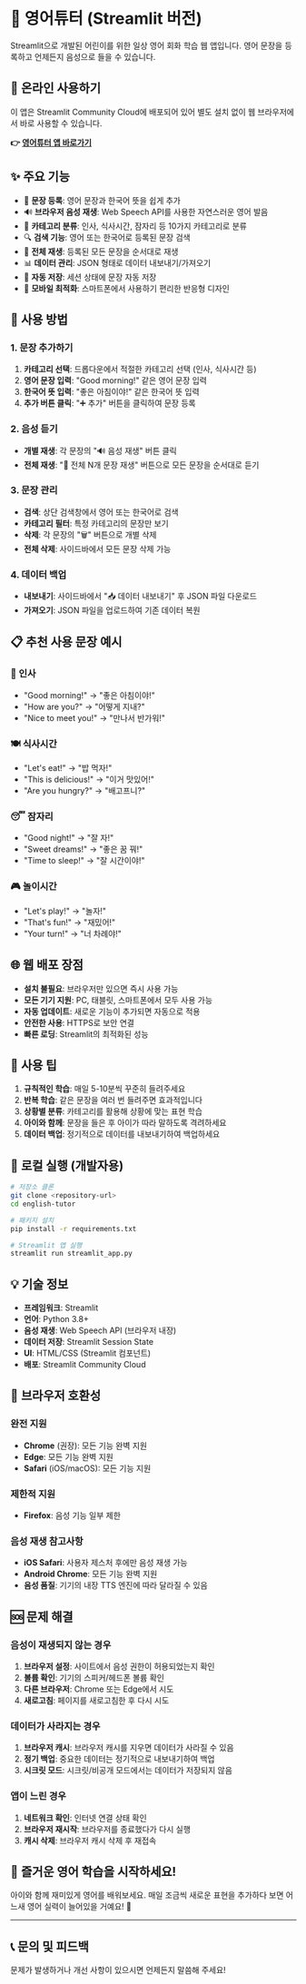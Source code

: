 # 🎯 영어튜터 (Streamlit 버전)

Streamlit으로 개발된 어린이를 위한 일상 영어 회화 학습 웹 앱입니다. 영어 문장을 등록하고 언제든지 음성으로 들을 수 있습니다.

## 🚀 온라인 사용하기

이 앱은 Streamlit Community Cloud에 배포되어 있어 별도 설치 없이 웹 브라우저에서 바로 사용할 수 있습니다.

**👉 [영어튜터 앱 바로가기](https://your-app-url.streamlit.app/)**

## ✨ 주요 기능

- 📝 **문장 등록**: 영어 문장과 한국어 뜻을 쉽게 추가
- 🔊 **브라우저 음성 재생**: Web Speech API를 사용한 자연스러운 영어 발음
- 📂 **카테고리 분류**: 인사, 식사시간, 잠자리 등 10가지 카테고리로 분류
- 🔍 **검색 기능**: 영어 또는 한국어로 등록된 문장 검색
- 🎵 **전체 재생**: 등록된 모든 문장을 순서대로 재생
- 📊 **데이터 관리**: JSON 형태로 데이터 내보내기/가져오기
- 💾 **자동 저장**: 세션 상태에 문장 자동 저장
- 📱 **모바일 최적화**: 스마트폰에서 사용하기 편리한 반응형 디자인

## 📱 사용 방법

### 1. 문장 추가하기
1. **카테고리 선택**: 드롭다운에서 적절한 카테고리 선택 (인사, 식사시간 등)
2. **영어 문장 입력**: "Good morning!" 같은 영어 문장 입력
3. **한국어 뜻 입력**: "좋은 아침이야!" 같은 한국어 뜻 입력
4. **추가 버튼 클릭**: "➕ 추가" 버튼을 클릭하여 문장 등록

### 2. 음성 듣기
- **개별 재생**: 각 문장의 "🔊 음성 재생" 버튼 클릭
- **전체 재생**: "🎵 전체 N개 문장 재생" 버튼으로 모든 문장을 순서대로 듣기

### 3. 문장 관리
- **검색**: 상단 검색창에서 영어 또는 한국어로 검색
- **카테고리 필터**: 특정 카테고리의 문장만 보기
- **삭제**: 각 문장의 "🗑️" 버튼으로 개별 삭제
- **전체 삭제**: 사이드바에서 모든 문장 삭제 가능

### 4. 데이터 백업
- **내보내기**: 사이드바에서 "📥 데이터 내보내기" 후 JSON 파일 다운로드
- **가져오기**: JSON 파일을 업로드하여 기존 데이터 복원

## 📋 추천 사용 문장 예시

### 👋 인사
- "Good morning!" → "좋은 아침이야!"
- "How are you?" → "어떻게 지내?"
- "Nice to meet you!" → "만나서 반가워!"

### 🍽️ 식사시간
- "Let's eat!" → "밥 먹자!"
- "This is delicious!" → "이거 맛있어!"
- "Are you hungry?" → "배고프니?"

### 😴 잠자리
- "Good night!" → "잘 자!"
- "Sweet dreams!" → "좋은 꿈 꿔!"
- "Time to sleep!" → "잘 시간이야!"

### 🎮 놀이시간
- "Let's play!" → "놀자!"
- "That's fun!" → "재밌어!"
- "Your turn!" → "너 차례야!"

## 🌐 웹 배포 장점

- **설치 불필요**: 브라우저만 있으면 즉시 사용 가능
- **모든 기기 지원**: PC, 태블릿, 스마트폰에서 모두 사용 가능
- **자동 업데이트**: 새로운 기능이 추가되면 자동으로 적용
- **안전한 사용**: HTTPS로 보안 연결
- **빠른 로딩**: Streamlit의 최적화된 성능

## 🎯 사용 팁

1. **규칙적인 학습**: 매일 5-10분씩 꾸준히 들려주세요
2. **반복 학습**: 같은 문장을 여러 번 들려주면 효과적입니다
3. **상황별 분류**: 카테고리를 활용해 상황에 맞는 표현 학습
4. **아이와 함께**: 문장을 들은 후 아이가 따라 말하도록 격려하세요
5. **데이터 백업**: 정기적으로 데이터를 내보내기하여 백업하세요

## 🔧 로컬 실행 (개발자용)

```bash
# 저장소 클론
git clone <repository-url>
cd english-tutor

# 패키지 설치
pip install -r requirements.txt

# Streamlit 앱 실행
streamlit run streamlit_app.py
```

## 💡 기술 정보

- **프레임워크**: Streamlit
- **언어**: Python 3.8+
- **음성 재생**: Web Speech API (브라우저 내장)
- **데이터 저장**: Streamlit Session State
- **UI**: HTML/CSS (Streamlit 컴포넌트)
- **배포**: Streamlit Community Cloud

## 📱 브라우저 호환성

### 완전 지원
- **Chrome** (권장): 모든 기능 완벽 지원
- **Edge**: 모든 기능 완벽 지원
- **Safari** (iOS/macOS): 모든 기능 지원

### 제한적 지원
- **Firefox**: 음성 기능 일부 제한

### 음성 재생 참고사항
- **iOS Safari**: 사용자 제스처 후에만 음성 재생 가능
- **Android Chrome**: 모든 기능 완벽 지원
- **음성 품질**: 기기의 내장 TTS 엔진에 따라 달라질 수 있음

## 🆘 문제 해결

### 음성이 재생되지 않는 경우
1. **브라우저 설정**: 사이트에서 음성 권한이 허용되었는지 확인
2. **볼륨 확인**: 기기의 스피커/헤드폰 볼륨 확인
3. **다른 브라우저**: Chrome 또는 Edge에서 시도
4. **새로고침**: 페이지를 새로고침한 후 다시 시도

### 데이터가 사라지는 경우
1. **브라우저 캐시**: 브라우저 캐시를 지우면 데이터가 사라질 수 있음
2. **정기 백업**: 중요한 데이터는 정기적으로 내보내기하여 백업
3. **시크릿 모드**: 시크릿/비공개 모드에서는 데이터가 저장되지 않음

### 앱이 느린 경우
1. **네트워크 확인**: 인터넷 연결 상태 확인
2. **브라우저 재시작**: 브라우저를 종료했다가 다시 실행
3. **캐시 삭제**: 브라우저 캐시 삭제 후 재접속

## 🎉 즐거운 영어 학습을 시작하세요!

아이와 함께 재미있게 영어를 배워보세요. 매일 조금씩 새로운 표현을 추가하다 보면 어느새 영어 실력이 늘어있을 거예요! 💪

---

## 📞 문의 및 피드백

문제가 발생하거나 개선 사항이 있으시면 언제든지 말씀해 주세요! 